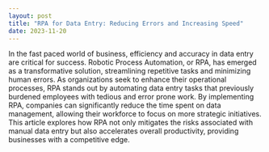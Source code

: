 ```yaml
---
layout: post
title: "RPA for Data Entry: Reducing Errors and Increasing Speed"
date: 2023-11-20
---
```


In the fast paced world of business, efficiency and accuracy in data entry are critical for success. Robotic Process Automation, or RPA, has emerged as a transformative solution, streamlining repetitive tasks and minimizing human errors. As organizations seek to enhance their operational processes, RPA stands out by automating data entry tasks that previously burdened employees with tedious and error prone work. By implementing RPA, companies can significantly reduce the time spent on data management, allowing their workforce to focus on more strategic initiatives. This article explores how RPA not only mitigates the risks associated with manual data entry but also accelerates overall productivity, providing businesses with a competitive edge.

